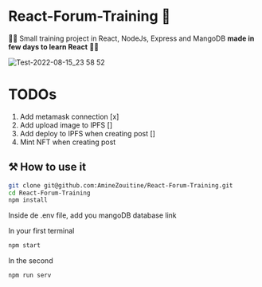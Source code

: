 # React-Forum-Training ​👶
🧑‍💻​ Small training project in React, NodeJs, Express and MangoDB **made in few days to learn React** 🧑‍💻​  


![Test-2022-08-15_23 58 52](https://user-images.githubusercontent.com/53370597/184726257-3cb27560-a7d6-4547-9bae-051591b6d1df.gif)

# TODOs
1. Add metamask connection [x]
2. Add upload image to IPFS []
3. Add deploy to IPFS when creating post []
4. Mint NFT when creating post

## ​⚒️​ How to use it 

```sh
git clone git@github.com:AmineZouitine/React-Forum-Training.git
cd React-Forum-Training
npm install
```
Inside de .env file, add you mangoDB database link

In your first terminal
```sh
npm start 
```
In the second 
```sh
npm run serv
```
